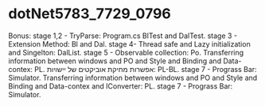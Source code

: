 # dotNet5783_7729_0796
Bonus:
stage 1,2 - TryParse: Program.cs BlTest and DalTest.
stage 3 - Extension Method: Bl and Dal.
stage 4- Thread safe and Lazy initialization and Singelton: DalList.
stage 5 - Observable collection: Po.
          Transferring information between windows and PO and Style and Binding and Data-contex: PL.
          אפשרות מחיקת אוביקטים של יישויות: PL-BL.
stage 7 - Prograss Bar: Simulator.
          Transferring information between windows and PO and Style and Binding and Data-contex and IConverter: PL.
stage 7 - Prograss Bar: Simulator.
